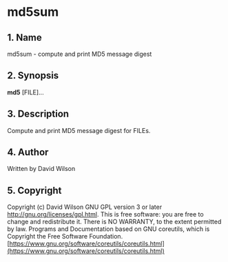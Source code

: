 # md5sum

## 1. Name

md5sum - compute and print MD5 message digest

## 2. Synopsis

**md5** \[FILE\]...

## 3. Description

Compute and print MD5 message digest for FILEs.

## 4. Author

Written by David Wilson

## 5. Copyright

Copyright (c) David Wilson   GNU GPL version 3 or later
<http://gnu.org/licenses/gpl.html>. This is free software: you are free
to change and redistribute it.  There is NO WARRANTY, to the extent
permitted by law.   Programs and Documentation based on GNU coreutils,
which is Copyright the Free Software Foundation.
[https://www.gnu.org/software/coreutils/coreutils.html](https://www.gnu.org/software/coreutils/coreutils.html)
